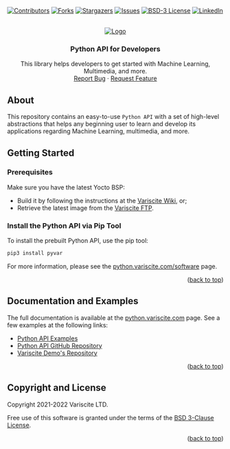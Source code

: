 <a name="readme-top"></a>

[![Contributors][contributors-shield]][contributors-url]
[![Forks][forks-shield]][forks-url]
[![Stargazers][stars-shield]][stars-url]
[![Issues][issues-shield]][issues-url]
[![BSD-3 License][license-shield]][license-url]
[![LinkedIn][linkedin-shield]][linkedin-url]

<br />
<div align="center">
  <a href="https://www.variscite.com/">
    <img src="sphinx/images/var_logo.png" alt="Logo">
  </a>

<h3 align="center">Python API for Developers</h3>

  <p align="center">
    This library helps developers to get started with Machine Learning, Multimedia, and more.
    <br />
    <a href="https://github.com/varigit/pyvar/issues">Report Bug</a>
    ·
    <a href="https://github.com/varigit/pyvar/issues">Request Feature</a>
  </p>
</div>

## About

This repository contains an easy-to-use `Python API` with a set of high-level
abstractions that helps any beginning user to learn and develop its applications
regarding Machine Learning, multimedia, and more.

## Getting Started

### Prerequisites

Make sure you have the latest Yocto BSP:
   * Build it by following the instructions at the [Variscite Wiki](https://variwiki.com/), or;
   * Retrieve the latest image from the [Variscite FTP](https://ftp.variscite.com/files).

### Install the Python API via Pip Tool

To install the prebuilt Python API, use the pip tool:
   ```sh
   pip3 install pyvar
   ```
For more information, please see the [python.variscite.com/software](https://python.variscite.com/pyvar.gettingstarted.html#software) page.

<p align="right">(<a href="#readme-top">back to top</a>)</p>

## Documentation and Examples

The full documentation is available at the [python.variscite.com](https://python.variscite.com/) page. See a few examples at the following links:

* [Python API Examples](https://python.variscite.com/pyvar.quickexamples.html)
* [Python API GitHub Repository](https://github.com/varigit/pyvar/tree/master/examples/ml)
* [Variscite Demo's Repository](https://github.com/varigit/var-demos/tree/master/machine-learning-demos)

<p align="right">(<a href="#readme-top">back to top</a>)</p>

## Copyright and License

Copyright 2021-2022 Variscite LTD.

Free use of this software is granted under the terms of the [BSD 3-Clause License](https://github.com/varigit/pyvar/blob/master/LICENSE).

<p align="right">(<a href="#readme-top">back to top</a>)</p>

[contributors-shield]: https://img.shields.io/github/contributors/varigit/pyvar.svg?style=for-the-badge
[contributors-url]: https://github.com/varigit/pyvar/graphs/contributors
[forks-shield]: https://img.shields.io/github/forks/varigit/pyvar.svg?style=for-the-badge
[forks-url]: https://github.com/varigit/pyvar/network/members
[stars-shield]: https://img.shields.io/github/stars/varigit/pyvar.svg?style=for-the-badge
[stars-url]: https://github.com/varigit/pyvar/stargazers
[issues-shield]: https://img.shields.io/github/issues/varigit/pyvar.svg?style=for-the-badge
[issues-url]: https://github.com/varigit/pyvar/issues
[license-shield]: https://img.shields.io/github/license/varigit/pyvar.svg?style=for-the-badge
[license-url]: https://github.com/varigit/pyvar/blob/master/LICENSE.txt
[linkedin-shield]: https://img.shields.io/badge/-LinkedIn-black.svg?style=for-the-badge&logo=linkedin&colorB=555
[linkedin-url]: https://linkedin.com/company/variscite-ltd-

